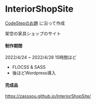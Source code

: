 # InteriorShopSite
[CodeStepのお題](https://code-step.com/store2-menu/) に沿って作成

架空の家具ショップのサイト


#### 制作期間
2022/4/24 ~ 2022/4/28 15時間ほど

- FLOCSS & SASS
- 後ほどWordpress導入

#### 完成品
https://zasssou.github.io/InteriorShopSite/
